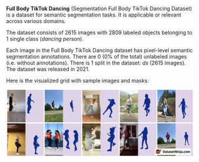 **Full Body TikTok Dancing** (Segmentation Full Body TikTok Dancing Dataset) is a dataset for semantic segmentation tasks. It is applicable or relevant across various domains.

The dataset consists of 2615 images with 2809 labeled objects belonging to 1 single class (*dancing person*).

Each image in the Full Body TikTok Dancing dataset has pixel-level semantic segmentation annotations. There are 0 (0% of the total) unlabeled images (i.e. without annotations). There is 1 split in the dataset: *ds* (2615 images). The dataset was released in 2021.

Here is the visualized grid with sample images and masks:

<img src="https://github.com/dataset-ninja/full-body-tiktok-dancing-dataset/raw/main/visualizations/side_annotations_grid.png">
